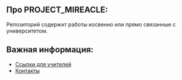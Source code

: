 ## Про PROJECT_MIREACLE:
Репозиторий содержит работы косвенно или прямо связанные с университетом.

## Важная информация:
- [Ссылки для учителей](#teacher-links)
- [Контакты](#contact)
